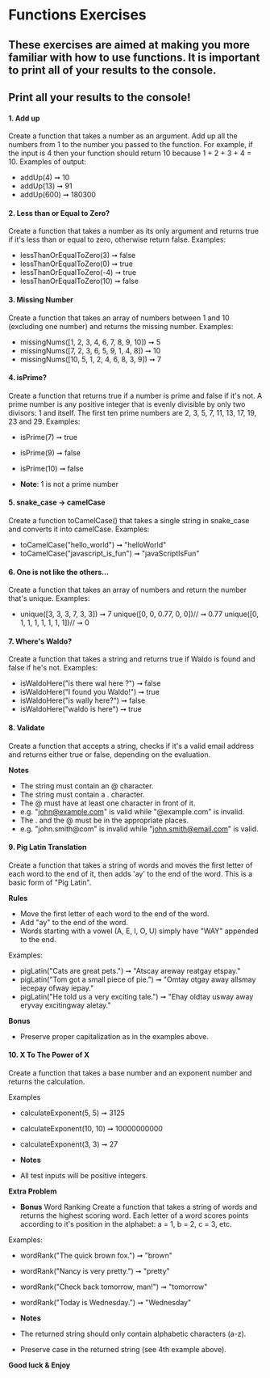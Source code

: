 # Functions Exercises 

## These exercises are aimed at making you more familiar with how to use functions. It is important to print all of your results to the console.

## Print all your results to the console! 

#### 1. Add up
Create a function that takes a number as an argument. Add up all the numbers from 1 to the number you passed to the function. For example, if the input is 4 then your function should return 10 because 1 + 2 + 3 + 4 = 10.
Examples of output:
* addUp(4) ➞ 10
* addUp(13) ➞ 91
* addUp(600) ➞ 180300

#### 2. Less than or Equal to Zero?
Create a function that takes a number as its only argument and returns true if it's less than or equal to zero, otherwise return false.
Examples:
* lessThanOrEqualToZero(3) ➞ false
* lessThanOrEqualToZero(0) ➞ true
* lessThanOrEqualToZero(-4) ➞ true
* lessThanOrEqualToZero(10) ➞ false

#### 3. Missing Number 
Create a function that takes an array of numbers between 1 and 10 (excluding one number) and returns the missing number.
Examples: 
* missingNums([1, 2, 3, 4, 6, 7, 8, 9, 10]) ➞ 5
* missingNums([7, 2, 3, 6, 5, 9, 1, 4, 8]) ➞ 10
* missingNums([10, 5, 1, 2, 4, 6, 8, 3, 9]) ➞ 7

#### 4. isPrime?
Create a function that returns true if a number is prime and false if it's not. A prime number is any positive integer that is evenly divisible by only two divisors: 1 and itself. The first ten prime numbers are 2, 3, 5, 7, 11, 13, 17, 19, 23 and 29.
Examples:
* isPrime(7) ➞ true
* isPrime(9) ➞ false
* isPrime(10) ➞ false

* **Note**: 1 is not a prime number 

#### 5. snake_case -> camelCase
Create a function toCamelCase() that takes a single string in snake_case and converts it into camelCase. 
Examples:
* toCamelCase("hello_world") ➞ "helloWorld"
* toCamelCase("javascript_is_fun") ➞ "javaScriptIsFun"

#### 6. One is not like the others...
Create a function that takes an array of numbers and return the number that's unique.
Examples:
* unique([3, 3, 3, 7, 3, 3]) ➞ 7
unique([0, 0, 0.77, 0, 0])// ➞ 0.77
unique([0, 1, 1, 1, 1, 1, 1, 1])// ➞ 0

#### 7. Where's Waldo? 
Create a function that takes a string and returns true if Waldo is found and false if he's not.
Examples:
* isWaldoHere("is there wal here ?") ➞ false
* isWaldoHere("I found you Waldo!") ➞ true
* isWaldoHere("is wally here?") ➞ false
* isWaldoHere("waldo is here") ➞ true

#### 8. Validate
Create a function that accepts a string, checks if it's a valid email address and returns either true or false, depending on the evaluation.

**Notes**
* The string must contain an @ character.
* The string must contain a . character.
* The @ must have at least one character in front of it.
* e.g. "john@example.com" is valid while "@example.com" is invalid.
* The . and the @ must be in the appropriate places.
* e.g. "john.smith@com" is invalid while "john.smith@email.com" is valid.

#### 9. Pig Latin Translation 
Create a function that takes a string of words and moves the first letter of each word to the end of it, then adds 'ay' to the end of the word. This is a basic form of "Pig Latin". 

**Rules**
* Move the first letter of each word to the end of the word.
* Add "ay" to the end of the word.
* Words starting with a vowel (A, E, I, O, U) simply have "WAY" appended to the end.

Examples:
* pigLatin("Cats are great pets.") ➞ "Atscay areway reatgay etspay."
* pigLatin("Tom got a small piece of pie.") ➞ "Omtay otgay away allsmay iecepay ofway iepay."
* pigLatin("He told us a very exciting tale.") ➞ "Ehay oldtay usway away eryvay excitingway aletay."

**Bonus**
* Preserve proper capitalization as in the examples above.

#### 10. X To The Power of X
Create a function that takes a base number and an exponent number and returns the calculation.

Examples
* calculateExponent(5, 5) ➞ 3125
* calculateExponent(10, 10) ➞ 10000000000
* calculateExponent(3, 3) ➞ 27

* **Notes**
* All test inputs will be positive integers.

**Extra Problem** 
* **Bonus** Word Ranking
Create a function that takes a string of words and returns the highest scoring word. Each letter of a word scores points according to it's position in the alphabet: a = 1, b = 2, c = 3, etc.

Examples:
* wordRank("The quick brown fox.") ➞ "brown"
* wordRank("Nancy is very pretty.") ➞ "pretty"
* wordRank("Check back tomorrow, man!") ➞ "tomorrow"
* wordRank("Today is Wednesday.") ➞ "Wednesday"

* **Notes**
* The returned string should only contain alphabetic characters (a-z).
* Preserve case in the returned string (see 4th example above).


**Good luck & Enjoy**

